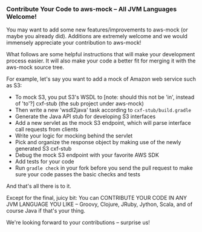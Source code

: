 ### Contribute Your Code to aws-mock – All JVM Languages Welcome!
You may want to add some new features/improvements to aws-mock (or maybe you already did). Additions are extremely welcome and we would immensely appreciate your contribution to aws-mock!

What follows are some helpful instructions that will make your development process easier.
It will also make your code a better fit for merging it with the aws-mock source tree.

For example, let's say you want to add a mock of Amazon web service such as S3:

- To mock S3, you put S3's WSDL to [note: should this not be 'in', instead of 'to'?] cxf-stub (the sub project under aws-mock)
- Then write a new 'wsdl2java' task according to `cxf-stub/build.gradle`
- Generate the Java API stub for developing S3 interfaces
- Add a new servlet as the mock S3 endpoint, which will parse interface call requests from clients
- Write your logic for mocking behind the servlet
- Pick and organize the response object by making use of the newly generated S3 cxf-stub
- Debug the mock S3 endpoint with your favorite AWS SDK
- Add tests for your code
- Run `gradle check` in your fork before you send the pull request to make sure your code passes the basic checks and tests

And that's all there is to it.

Except for the final, juicy bit: You can CONTRIBUTE YOUR CODE IN ANY JVM LANGUAGE YOU LIKE – Groovy, Clojure, JRuby, Jython, Scala, and of course Java if that's your thing.

We're looking forward to your contributions – surprise us!
